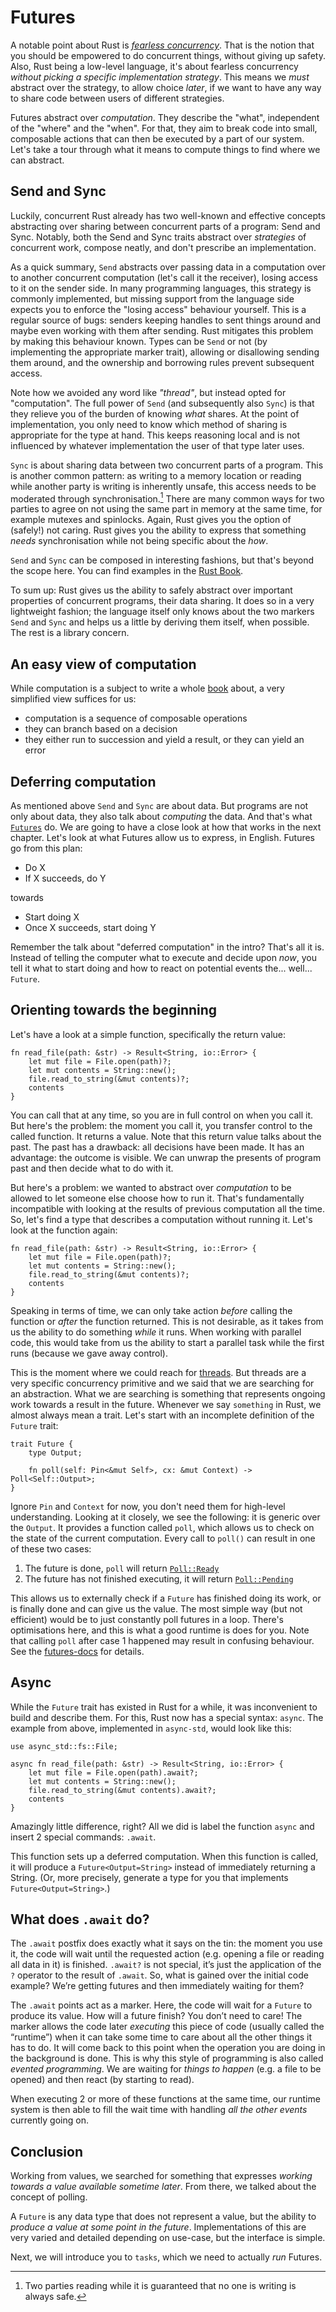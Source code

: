 # Futures

A notable point about Rust is [*fearless concurrency*](https://blog.rust-lang.org/2015/04/10/Fearless-Concurrency.html). That is the notion that you should be empowered to do concurrent things, without giving up safety. Also, Rust being a low-level language, it's about fearless concurrency *without picking a specific implementation strategy*. This means we *must* abstract over the strategy, to allow choice *later*, if we want to have any way to share code between users of different strategies.

Futures abstract over *computation*. They describe the "what", independent of the "where" and the "when". For that, they aim to break code into small, composable actions that can then be executed by a part of our system. Let's take a tour through what it means to compute things to find where we can abstract.

## Send and Sync

Luckily, concurrent Rust already has two well-known and effective concepts abstracting over sharing between concurrent parts of a program: Send and Sync. Notably, both the Send and Sync traits abstract over *strategies* of concurrent work, compose neatly, and don't prescribe an implementation.

As a quick summary, `Send` abstracts over passing data in a computation over to another concurrent computation (let's call it the receiver), losing access to it on the sender side. In many programming languages, this strategy is commonly implemented, but missing support from the language side expects you to enforce the "losing access" behaviour yourself. This is a regular source of bugs: senders keeping handles to sent things around and maybe even working with them after sending. Rust mitigates this problem by making this behaviour known. Types can be `Send` or not (by implementing the appropriate marker trait), allowing or disallowing sending them around, and the ownership and borrowing rules prevent subsequent access.

Note how we avoided any word like *"thread"*, but instead opted for "computation". The full power of `Send` (and subsequently also `Sync`) is that they relieve you of the burden of knowing *what* shares. At the point of implementation, you only need to know which method of sharing is appropriate for the type at hand. This keeps reasoning local and is not influenced by whatever implementation the user of that type later uses.

`Sync` is about sharing data between two concurrent parts of a program. This is another common pattern: as writing to a memory location or reading while another party is writing is inherently unsafe, this access needs to be moderated through synchronisation.[^1] There are many common ways for two parties to agree on not using the same part in memory at the same time, for example mutexes and spinlocks. Again, Rust gives you the option of (safely!) not caring. Rust gives you the ability to express that something *needs* synchronisation while not being specific about the *how*.

`Send` and `Sync` can be composed in interesting fashions, but that's beyond the scope here. You can find examples in the [Rust Book][rust-book-sync].

To sum up: Rust gives us the ability to safely abstract over important properties of concurrent programs, their data sharing. It does so in a very lightweight fashion; the language itself only knows about the two markers `Send` and `Sync` and helps us a little by deriving them itself, when possible. The rest is a library concern.

[rust-book-sync]: https://doc.rust-lang.org/stable/book/ch16-04-extensible-concurrency-sync-and-send.html

## An easy view of computation

While computation is a subject to write a whole [book](https://computationbook.com/) about, a very simplified view suffices for us:

- computation is a sequence of composable operations
- they can branch based on a decision
- they either run to succession and yield a result, or they can yield an error

## Deferring computation

As mentioned above `Send` and `Sync` are about data. But programs are not only about data, they also talk about *computing* the data. And that's what [`Futures`][futures] do. We are going to have a close look at how that works in the next chapter. Let's look at what Futures allow us to express, in English. Futures go from this plan:

- Do X
- If X succeeds, do Y

towards

- Start doing X
- Once X succeeds, start doing Y

Remember the talk about "deferred computation" in the intro? That's all it is. Instead of telling the computer what to execute and decide upon *now*, you tell it what to start doing and how to react on potential events the... well... `Future`.

[futures]: https://doc.rust-lang.org/std/future/trait.Future.html

## Orienting towards the beginning

Let's have a look at a simple function, specifically the return value:

    fn read_file(path: &str) -> Result<String, io::Error> {
        let mut file = File.open(path)?;
        let mut contents = String::new();
        file.read_to_string(&mut contents)?; 
        contents
    }

You can call that at any time, so you are in full control on when you call it. But here's the problem: the moment you call it, you transfer control to the called function. It returns a value.
Note that this return value talks about the past. The past has a drawback: all decisions have been made. It has an advantage: the outcome is visible. We can unwrap the presents of program past and then decide what to do with it.

But here's a problem: we wanted to abstract over *computation* to be allowed to let someone else choose how to run it. That's fundamentally incompatible with looking at the results of previous computation all the time. So, let's find a type that describes a computation without running it. Let's look at the function again:

    fn read_file(path: &str) -> Result<String, io::Error> {
        let mut file = File.open(path)?;
        let mut contents = String::new();
        file.read_to_string(&mut contents)?; 
        contents
    }

Speaking in terms of time, we can only take action *before* calling the function or *after* the function returned. This is not desirable, as it takes from us the ability to do something *while* it runs. When working with parallel code, this would take from us the ability to start a parallel task while the first runs (because we gave away control).

This is the moment where we could reach for [threads](https://en.wikipedia.org/wiki/Thread_). But threads are a very specific concurrency primitive and we said that we are searching for an abstraction.
What we are searching is something that represents ongoing work towards a result in the future. Whenever we say `something` in Rust, we almost always mean a trait. Let's start with an incomplete definition of the `Future` trait:

    trait Future {
        type Output;
    
        fn poll(self: Pin<&mut Self>, cx: &mut Context) -> Poll<Self::Output>;
    }

Ignore `Pin` and `Context` for now, you don't need them for high-level understanding. Looking at it closely, we see the following: it is generic over the `Output`. It provides a function called `poll`, which allows us to check on the state of the current computation.
Every call to `poll()` can result in one of these two cases:

1. The future is done, `poll` will return [`Poll::Ready`](https://doc.rust-lang.org/std/task/enum.Poll.html#variant.Ready)
2. The future has not finished executing, it will return [`Poll::Pending`](https://doc.rust-lang.org/std/task/enum.Poll.html#variant.Pending)

This allows us to externally check if a `Future` has finished doing its work, or is finally done and can give us the value. The most simple way (but not efficient) would be to just constantly poll futures in a loop. There's optimisations here, and this is what a good runtime is does for you.
Note that calling `poll` after case 1 happened may result in confusing behaviour. See the [futures-docs](https://doc.rust-lang.org/std/future/trait.Future.html) for details.

## Async

While the `Future` trait has existed in Rust for a while, it was inconvenient to build and describe them. For this, Rust now has a special syntax: `async`. The example from above, implemented in `async-std`, would look like this:

    use async_std::fs::File;
    
    async fn read_file(path: &str) -> Result<String, io::Error> {
        let mut file = File.open(path).await?;
        let mut contents = String::new();
        file.read_to_string(&mut contents).await?; 
        contents
    }

Amazingly little difference, right? All we did is label the function `async` and insert 2 special commands: `.await`.

This function sets up a deferred computation. When this function is called, it will produce a `Future<Output=String>` instead of immediately returning a String. (Or, more precisely, generate a type for you that implements `Future<Output=String>`.)

## What does `.await` do?

The `.await` postfix does exactly what it says on the tin: the moment you use it, the code will wait until the requested action (e.g. opening a file or reading all data in it) is finished. `.await?` is not special, it’s just the application of the `?` operator to the result of `.await`. So, what is gained over the initial code example? We’re getting futures and then immediately waiting for them?

The `.await` points act as a marker. Here, the code will wait for a `Future` to produce its value. How will a future finish? You don’t need to care! The marker allows the code later *executing* this piece of code (usually called the “runtime”) when it can take some time to care about all the other things it has to do. It will come back to this point when the operation you are doing in the background is done. This is why this style of programming is also called *evented programming*. We are waiting for *things to happen* (e.g. a file to be opened) and then react (by starting to read).

When executing 2 or more of these functions at the same time, our runtime system is then able to fill the wait time with handling *all the other events* currently going on.

## Conclusion

Working from values, we searched for something that expresses *working towards a value available sometime later*. From there, we talked about the concept of polling.

A `Future` is any data type that does not represent a value, but the ability to *produce a value at some point in the future*. Implementations of this are very varied and detailed depending on use-case, but the interface is simple.

Next, we will introduce you to `tasks`, which we need to actually *run* Futures.

[^1]: Two parties reading while it is guaranteed that no one is writing is always safe.
